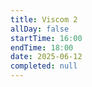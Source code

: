 ```yaml
---
title: Viscom 2
allDay: false
startTime: 16:00
endTime: 18:00
date: 2025-06-12
completed: null
---
```

